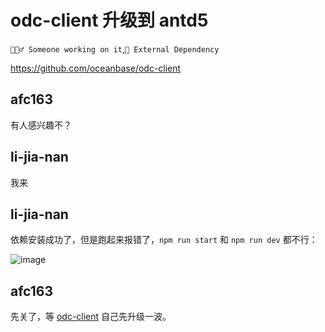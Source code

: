 # odc-client 升级到 antd5

`👷🏻‍♂️ Someone working on it`,`🚌 External Dependency`

https://github.com/oceanbase/odc-client

## afc163

有人感兴趣不？

## li-jia-nan

我来

## li-jia-nan

依赖安装成功了，但是跑起来报错了，`npm run start` 和 `npm run dev` 都不行：

![image](https://github.com/ant-design/ant-design/assets/49217418/8eb3d0b8-a5f3-4bff-a3e7-29e3dd50a1bc)

## afc163

先关了，等 [odc-client](https://github.com/oceanbase/odc-client) 自己先升级一波。
